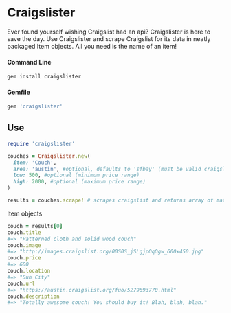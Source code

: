 # Craigslister
Ever found yourself wishing Craigslist had an api? Craigslister is here to save the day. Use Craigslister and scrape Craigslist for its data in neatly packaged Item objects. All you need is the name of an item!
#### Command Line
```ruby
gem install craigslister
```
#### Gemfile
```ruby
gem 'craigslister'
```

## Use
```ruby
require 'craigslister'

couches = Craigslister.new(
  item: 'Couch',
  area: 'austin', #optional, defaults to 'sfbay' (must be valid craigslist area prefix)
  low: 500, #optional (minimum price range)
  high: 2000, #optional (maximum price range)
)

results = couches.scrape! # scrapes craigslist and returns array of matching items
```
Item objects
```ruby
couch = results[0]
couch.title
#=> "Patterned cloth and solid wood couch" 
couch.image
#=> "http://images.craigslist.org/00S0S_jSLgjpOqOgw_600x450.jpg"
couch.price
#=> 600
couch.location
#=> "Sun City"
couch.url
#=> "https://austin.craigslist.org/fuo/5279693770.html"
couch.description
#=> "Totally awesome couch! You should buy it! Blah, blah, blah."
```
